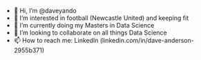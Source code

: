 - 👋 Hi, I’m @daveyando
- 👀 I’m interested in football (Newcastle United) and keeping fit
- 🌱 I’m currently doing my Masters in Data Science
- 💞️ I’m looking to collaborate on all things Data Science
- 📫 How to reach me: LinkedIn (linkedin.com/in/dave-anderson-2955b371)  

<!---
daveyando/daveyando is a ✨ special ✨ repository because its `README.md` (this file) appears on your GitHub profile.
You can click the Preview link to take a look at your changes.
--->
